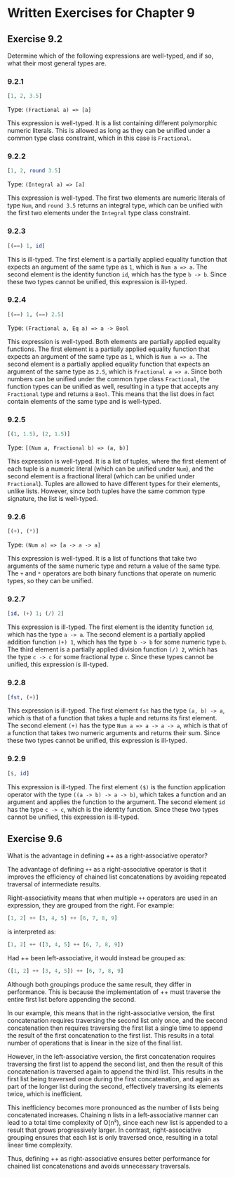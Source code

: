 # Written Exercises for Chapter 9

## Exercise 9.2

Determine which of the following expressions are well-typed, and if so, what their most general types are.

### 9.2.1

```haskell
[1, 2, 3.5]
```

Type: `(Fractional a) => [a]`

This expression is well-typed. It is a list containing different polymorphic numeric literals. This is allowed as long as they can be unified under a common type class constraint, which in this case is `Fractional`.

### 9.2.2

```haskell
[1, 2, round 3.5]
```

Type: `(Integral a) => [a]`

This expression is well-typed. The first two elements are numeric literals of type `Num`, and `round 3.5` returns an integral type, which can be unified with the first two elements under the `Integral` type class constraint.

### 9.2.3

```haskell
[(==) 1, id]
```

This is ill-typed. The first element is a partially applied equality function that expects an argument of the same type as `1`, which is `Num a => a`. The second element is the identity function `id`, which has the type `b -> b`. Since these two types cannot be unified, this expression is ill-typed.

### 9.2.4

```haskell
[(==) 1, (==) 2.5]
```

Type: `(Fractional a, Eq a) => a -> Bool`

This expression is well-typed. Both elements are partially applied equality functions. The first element is a partially applied equality function that expects an argument of the same type as `1`, which is `Num a => a`. The second element is a partially applied equality function that expects an argument of the same type as `2.5`, which is `Fractional a => a`. Since both numbers can be unified under the common type class `Fractional`, the function types can be unified as well, resulting in a type that accepts any `Fractional` type and returns a `Bool`. This means that the list does in fact contain elements of the same type and is well-typed.

### 9.2.5

```haskell
[(1, 1.5), (2, 1.5)]
```

Type: `[(Num a, Fractional b) => (a, b)]`

This expression is well-typed. It is a list of tuples, where the first element of each tuple is a numeric literal (which can be unified under `Num`), and the second element is a fractional literal (which can be unified under `Fractional`). Tuples are allowed to have different types for their elements, unlike lists. However, since both tuples have the same common type signature, the list is well-typed.

### 9.2.6

```haskell
[(+), (*)]
```

Type: `(Num a) => [a -> a -> a]`

This expression is well-typed. It is a list of functions that take two arguments of the same numeric type and return a value of the same type. The `+` and `*` operators are both binary functions that operate on numeric types, so they can be unified.

### 9.2.7

```haskell
[id, (+) 1; (/) 2]
```

This expression is ill-typed. The first element is the identity function `id`, which has the type `a -> a`. The second element is a partially applied addition function `(+) 1`, which has the type `b -> b` for some numeric type `b`. The third element is a partially applied division function `(/) 2`, which has the type `c -> c` for some fractional type `c`. Since these types cannot be unified, this expression is ill-typed.

### 9.2.8

```haskell
[fst, (+)]
```

This expression is ill-typed. The first element `fst` has the type `(a, b) -> a`, which is that of a function that takes a tuple and returns its first element. The second element `(+)` has the type `Num a => a -> a -> a`, which is that of a function that takes two numeric arguments and returns their sum. Since these two types cannot be unified, this expression is ill-typed.

### 9.2.9

```haskell
[$, id]
```

This expression is ill-typed. The first element `($)` is the function application operator with the type `((a -> b) -> a -> b)`, which takes a function and an argument and applies the function to the argument. The second element `id` has the type `c -> c`, which is the identity function. Since these two types cannot be unified, this expression is ill-typed.

## Exercise 9.6

What is the advantage in defining ++ as a right-associative operator?

The advantage of defining `++` as a right-associative operator is that it improves the efficiency of chained list concatenations by avoiding repeated traversal of intermediate results.

Right-associativity means that when multiple `++` operators are used in an expression, they are grouped from the right. For example:

```haskell
[1, 2] ++ [3, 4, 5] ++ [6, 7, 8, 9]
```

is interpreted as:

```haskell
[1, 2] ++ ([3, 4, 5] ++ [6, 7, 8, 9])
```

Had ++ been left-associative, it would instead be grouped as:

```haskell
([1, 2] ++ [3, 4, 5]) ++ [6, 7, 8, 9]
```

Although both groupings produce the same result, they differ in performance. This is because the implementation of ++ must traverse the entire first list before appending the second.

In our example, this means that in the right-associative version, the first concatenation requires traversing the second list only once, and the second concatenation then requires traversing the first list a single time to append the result of the first concatenation to the first list. This results in a total number of operations that is linear in the size of the final list.

However, in the left-associative version, the first concatenation requires traversing the first list to append the second list, and then the result of this concatenation is traversed again to append the third list. This results in the first list being traversed once during the first concatenation, and again as part of the longer list during the second, effectively traversing its elements twice, which is inefficient.

This inefficiency becomes more pronounced as the number of lists being concatenated increases. Chaining n lists in a left-associative manner can lead to a total time complexity of O(n²), since each new list is appended to a result that grows progressively larger. In contrast, right-associative grouping ensures that each list is only traversed once, resulting in a total linear time complexity.

Thus, defining ++ as right-associative ensures better performance for chained list concatenations and avoids unnecessary traversals.
